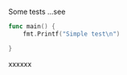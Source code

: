 

Some tests ...see

<!-- MARKDOWN-AUTO-DOCS:START (CODE:src=./main.go&lines=4-20) -->
<!-- The below code snippet is automatically added from ./main.go -->
```go
func main() {
	fmt.Printf("Simple test\n")

}
```
<!-- MARKDOWN-AUTO-DOCS:END -->

xxxxxx
